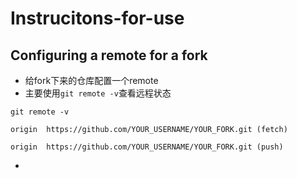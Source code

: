 # Instrucitons-for-use
## Configuring a remote for a fork
- 给fork下来的仓库配置一个remote
- 主要使用`git remote -v`查看远程状态
```
git remote -v

origin  https://github.com/YOUR_USERNAME/YOUR_FORK.git (fetch)

origin  https://github.com/YOUR_USERNAME/YOUR_FORK.git (push)

```
- 
